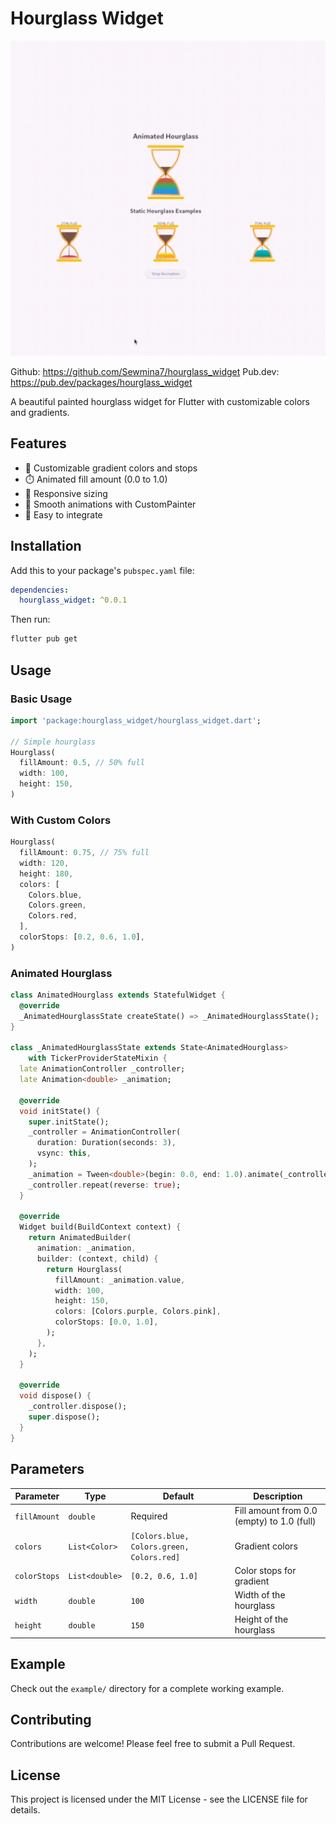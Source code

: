 # Hourglass Widget

![](https://github.com/Sewmina7/hourglass_widget/blob/master/preview.gif)

Github: https://github.com/Sewmina7/hourglass_widget
Pub.dev: https://pub.dev/packages/hourglass_widget

A beautiful painted hourglass widget for Flutter with customizable colors and gradients.

## Features

- 🎨 Customizable gradient colors and stops
- ⏱️ Animated fill amount (0.0 to 1.0)
- 📱 Responsive sizing
- 🎯 Smooth animations with CustomPainter
- 🔧 Easy to integrate 

## Installation

Add this to your package's `pubspec.yaml` file:

```yaml
dependencies:
  hourglass_widget: ^0.0.1
```

Then run:

```bash
flutter pub get
```

## Usage

### Basic Usage

```dart
import 'package:hourglass_widget/hourglass_widget.dart';

// Simple hourglass
Hourglass(
  fillAmount: 0.5, // 50% full
  width: 100,
  height: 150,
)
```

### With Custom Colors

```dart
Hourglass(
  fillAmount: 0.75, // 75% full
  width: 120,
  height: 180,
  colors: [
    Colors.blue,
    Colors.green,
    Colors.red,
  ],
  colorStops: [0.2, 0.6, 1.0],
)
```

### Animated Hourglass

```dart
class AnimatedHourglass extends StatefulWidget {
  @override
  _AnimatedHourglassState createState() => _AnimatedHourglassState();
}

class _AnimatedHourglassState extends State<AnimatedHourglass>
    with TickerProviderStateMixin {
  late AnimationController _controller;
  late Animation<double> _animation;

  @override
  void initState() {
    super.initState();
    _controller = AnimationController(
      duration: Duration(seconds: 3),
      vsync: this,
    );
    _animation = Tween<double>(begin: 0.0, end: 1.0).animate(_controller);
    _controller.repeat(reverse: true);
  }

  @override
  Widget build(BuildContext context) {
    return AnimatedBuilder(
      animation: _animation,
      builder: (context, child) {
        return Hourglass(
          fillAmount: _animation.value,
          width: 100,
          height: 150,
          colors: [Colors.purple, Colors.pink],
          colorStops: [0.0, 1.0],
        );
      },
    );
  }

  @override
  void dispose() {
    _controller.dispose();
    super.dispose();
  }
}
```

## Parameters

| Parameter | Type | Default | Description |
|-----------|------|---------|-------------|
| `fillAmount` | `double` | Required | Fill amount from 0.0 (empty) to 1.0 (full) |
| `colors` | `List<Color>` | `[Colors.blue, Colors.green, Colors.red]` | Gradient colors |
| `colorStops` | `List<double>` | `[0.2, 0.6, 1.0]` | Color stops for gradient |
| `width` | `double` | `100` | Width of the hourglass |
| `height` | `double` | `150` | Height of the hourglass |

## Example

Check out the `example/` directory for a complete working example.

## Contributing

Contributions are welcome! Please feel free to submit a Pull Request.

## License

This project is licensed under the MIT License - see the LICENSE file for details.

